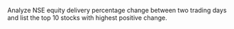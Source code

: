 Analyze NSE equity delivery percentage change between two trading days and list the top 10 stocks with highest positive change.
